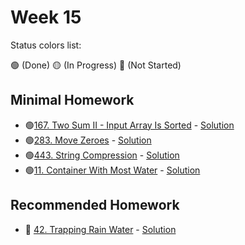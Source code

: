 # Week 15

Status colors list:

🟢 (Done)
🟡 (In Progress)
🔴 (Not Started)

## Minimal Homework

- 🟢[167. Two Sum II - Input Array Is Sorted](https://leetcode.com/problems/two-sum-ii-input-array-is-sorted/description/) - [Solution](TwoSumII-InputArrayIsSorted.java)
- 🟢[283. Move Zeroes](https://leetcode.com/problems/move-zeroes/description/) - [Solution](LinkedListCycle.java)
- 🟢[443. String Compression](https://leetcode.com/problems/string-compression/description/) - [Solution]()
- 🟢[11. Container With Most Water](https://leetcode.com/problems/container-with-most-water/description/) - [Solution]()

## Recommended Homework

- :red_circle: [42. Trapping Rain Water](https://leetcode.com/problems/trapping-rain-water/description/) - [Solution]()
